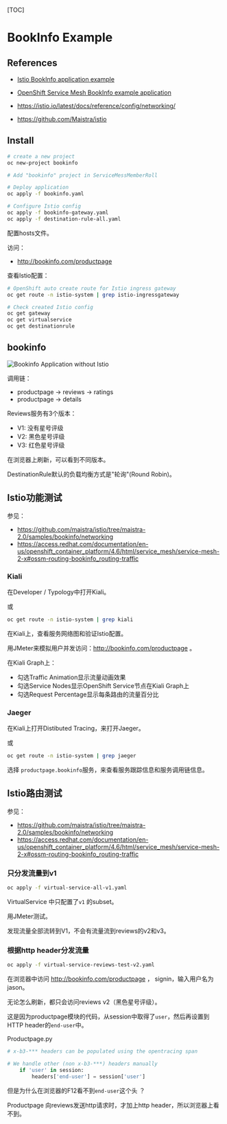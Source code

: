 [TOC]

# BookInfo Example



## References



- [Istio BookInfo application example](https://istio.io/latest/docs/examples/bookinfo/)

- [OpenShift Service Mesh BookInfo example application](https://access.redhat.com/documentation/en-us/openshift_container_platform/4.6/html/service_mesh/service-mesh-2-x#ossm-tutorial-bookinfo-overview_deploying-applications-ossm)

- <https://istio.io/latest/docs/reference/config/networking/>

- <https://github.com/Maistra/istio>

  



## Install



```bash
# create a new project
oc new-project bookinfo

# Add "bookinfo" project in ServiceMessMemberRoll

# Deploy application
oc apply -f bookinfo.yaml

# Configure Istio config
oc apply -f bookinfo-gateway.yaml
oc apply -f destination-rule-all.yaml

```



配置hosts文件。



访问：

- <http://bookinfo.com/productpage>







查看Istio配置：

```bash
# OpenShift auto create route for Istio ingress gateway
oc get route -n istio-system | grep istio-ingressgateway

# Check created Istio config
oc get gateway
oc get virtualservice
oc get destinationrule
```





## bookinfo



![Bookinfo Application without Istio](https://istio.io/latest/docs/examples/bookinfo/noistio.svg)





调用链：

- productpage -> reviews -> ratings
- productpage -> details



Reviews服务有3个版本：

* V1: 没有星号评级
* V2: 黑色星号评级
* V3: 红色星号评级



在浏览器上刷新，可以看到不同版本。

DestinationRule默认的负载均衡方式是"轮询"(Round Robin)。



## Istio功能测试

参见：

- <https://github.com/maistra/istio/tree/maistra-2.0/samples/bookinfo/networking>
- <https://access.redhat.com/documentation/en-us/openshift_container_platform/4.6/html/service_mesh/service-mesh-2-x#ossm-routing-bookinfo_routing-traffic>





### Kiali

在Developer / Typology中打开Kiali。

或

```bash
oc get route -n istio-system | grep kiali
```



在Kiali上，查看服务网络图和验证Istio配置。

用JMeter来模拟用户并发访问：<http://bookinfo.com/productpage> 。



在Kiali Graph上：

- 勾选Traffic Animation显示流量动画效果
- 勾选Service Nodes显示OpenShift Service节点在Kiali Graph上
- 勾选Request Percentage显示每条路由的流量百分比



### Jaeger

在Kiali上打开Distibuted Tracing，来打开Jaeger。

或

```bash
oc get route -n istio-system | grep jaeger
```



选择 `productpage.bookinfo`服务，来查看服务跟踪信息和服务调用链信息。





## Istio路由测试



参见：

- <https://github.com/maistra/istio/tree/maistra-2.0/samples/bookinfo/networking>
- <https://access.redhat.com/documentation/en-us/openshift_container_platform/4.6/html/service_mesh/service-mesh-2-x#ossm-routing-bookinfo_routing-traffic>



### 只分发流量到v1



```bash
oc apply -f virtual-service-all-v1.yaml
```



VirtualService 中只配置了`v1` 的subset。



用JMeter测试。

发现流量全部流转到V1，不会有流量流到reviews的v2和v3。



### 根据http header分发流量



```bash
oc apply -f virtual-service-reviews-test-v2.yaml 
```



在浏览器中访问 <http://bookinfo.com/productpage> ， signin，输入用户名为jason。

无论怎么刷新，都只会访问reviews v2（黑色星号评级）。



这是因为productpage模块的代码，从session中取得了`user`，然后再设置到HTTP header的`end-user`中。

Productpage.py

```python
# x-b3-*** headers can be populated using the opentracing span

# We handle other (non x-b3-***) headers manually
    if 'user' in session:
        headers['end-user'] = session['user']
```





但是为什么在浏览器的F12看不到`end-user`这个头 ？

Productpage 向reviews发送http请求时，才加上http header，所以浏览器上看不到。

























